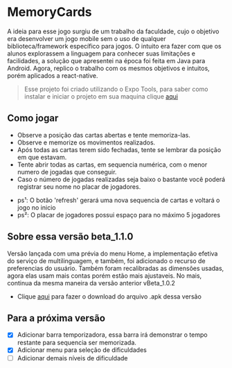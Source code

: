 # MemoryCards

A ideia para esse jogo surgiu de um trabalho da faculdade, cujo o objetivo era desenvolver um jogo mobile sem o uso de qualquer biblioteca/framework específico para jogos. O intuito era fazer com que os alunos explorassem a linguagem para conhecer suas limitações e facilidades, a solução que apresentei na época foi feita em Java para Android. Agora, replico o trabalho com os mesmos objetivos e intuitos, porém aplicados a react-native.
 > Esse projeto foi criado utilizando o Expo Tools, para saber como
 instalar e iniciar o projeto em sua maquina clique [aqui](https://docs.expo.io/get-started/installation/)

## Como jogar
- Observe a posição das cartas abertas e tente memoriza-las.
- Observe e memorize os movimentos realizados.
- Após todas as cartas terem sido fechadas, tente se lembrar da posição em que estavam.
- Tente abrir todas as cartas, em sequencia numérica, com o menor numero de jogadas que conseguir.
- Caso o número de jogadas realizadas seja baixo o bastante você poderá registrar seu nome no placar de jogadores.
* ps¹: O botão 'refresh' gerará uma nova sequencia de cartas e voltará o jogo no inicio
* ps²: O placar de jogadores possui espaço para no máximo 5 jogadores

## Sobre essa versão beta_1.1.0
Versão lançada com uma prévia do menu Home, a implementação efetiva do serviço de multilinguagem, e também, foi adicionado o recurso de preferencias do usuário. Também foram recalibradas as dimensões usadas, agora elas usam mais contas porém estão mais ajustaveis. No mais, continua da mesma maneira da versão anterior vBeta_1.0.2
* Clique [aqui](https://expo.io/artifacts/0dd7d076-ec17-40ce-9547-5c5988b9785d) para fazer o download do arquivo .apk dessa versão 

## Para a próxima versão
- [x] Adicionar barra temporizadora, essa barra irá demonstrar o tempo restante para sequencia ser memorizada.
- [x] Adicionar menu para seleção de dificuldades
- [ ] Adicionar demais níveis de dificuldade
